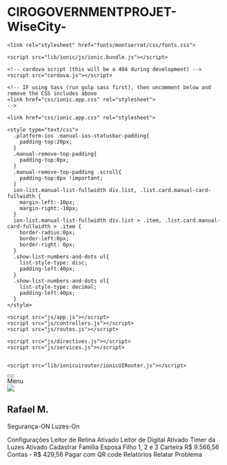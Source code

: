 # CIROGOVERNMENTPROJET-WiseCity-
<!DOCTYPE html>
<html>
  <head>
    <meta charset="utf-8">
    <meta name="viewport" content="initial-scale=1, maximum-scale=1, user-scalable=no, width=device-width">
    <title></title>

    <link rel="stylesheet" href="fonts/montserrat/css/fonts.css">
    
    <script src="lib/ionic/js/ionic.bundle.js"></script>

    <!-- cordova script (this will be a 404 during development) -->
    <script src="cordova.js"></script>

    <!-- IF using Sass (run gulp sass first), then uncomment below and remove the CSS includes above
    <link href="css/ionic.app.css" rel="stylesheet">
    -->

    <link href="css/ionic.app.css" rel="stylesheet">

    <style type="text/css">
      .platform-ios .manual-ios-statusbar-padding{
        padding-top:20px;
      }
      .manual-remove-top-padding{
        padding-top:0px; 
      }
      .manual-remove-top-padding .scroll{
        padding-top:0px !important;
      }
      ion-list.manual-list-fullwidth div.list, .list.card.manual-card-fullwidth {
        margin-left:-10px;
        margin-right:-10px;
      }
      ion-list.manual-list-fullwidth div.list > .item, .list.card.manual-card-fullwidth > .item {
        border-radius:0px;
        border-left:0px;
        border-right: 0px;
      }
      .show-list-numbers-and-dots ul{
        list-style-type: disc;
        padding-left:40px;
      }
      .show-list-numbers-and-dots ol{
        list-style-type: decimal;
        padding-left:40px;
      }
    </style>

    <script src="js/app.js"></script>
    <script src="js/controllers.js"></script>
    <script src="js/routes.js"></script>
    
    <script src="js/directives.js"></script>
    <script src="js/services.js"></script>

    
    <script src="lib/ionicuirouter/ionicUIRouter.js"></script>
    

  </head>
  <body ng-app="app" animation="slide-left-right-ios7">
  <div>
  <ion-side-menus enable-menu-with-back-views="false" data-componentid="side-menu21">
    <ion-side-menu-content>
      <ion-nav-bar class="bar-dark">
        <ion-nav-back-button></ion-nav-back-button>
        <ion-nav-buttons side="left">
          <button class="button button-icon button-clear ion-navicon" menu-toggle="left"></button>
        </ion-nav-buttons>
      </ion-nav-bar>
      <ion-nav-view></ion-nav-view>
    </ion-side-menu-content>
    <ion-side-menu side="left" id="side-menu21">
      <ion-header-bar class="bar-dark">
        <div class="title">Menu</div>
      </ion-header-bar>
      <ion-content ng-controller="menuCtrl" padding="false" class="side-menu-left has-header ">
        <ion-list id="menu-list1" data-componentid="list1">
          <ion-item class="item-thumbnail-left" id="menu-list-item1" data-componentid="list-item1">
            <img src="img/HFwU6pP8RsqYYv2vcQR5_JensenAcklespic.jpg">
            <h2>Rafael M.</h2>
            <p style="white-space:normal;">Segurança-ON Luzes-On </p>
          </ion-item>
          <ion-item class="item-icon-left dark" id="menu-list-item8" data-componentid="list-item8">
            <i class="icon ion-ios-settings-strong"></i>Configurações</ion-item>
          <ion-item class="item-icon-left" id="menu-list-item9" data-componentid="list-item9">
            <i class="icon ion-eye"></i>Leitor de Retina
            <span class="item-note">Ativado</span>
          </ion-item>
          <ion-item class="item-icon-left" id="menu-list-item10" data-componentid="list-item10">
            <i class="icon ion-android-hand"></i>Leitor de Digital
            <span class="item-note">Ativado</span>
          </ion-item>
          <ion-item class="item-icon-left" id="menu-list-item11" data-componentid="list-item11">
            <i class="icon ion-ios-time"></i>Timer da Luzes
            <span class="item-note">Ativado</span>
          </ion-item>
          <ion-item class="item-icon-left item-icon-right" id="menu-list-item16" data-componentid="list-item16">
            <i class="icon ion-ios-people"></i>Cadastrar Família
            <span class="item-note">Esposa Filho 1, 2 e 3 </span>
            <i class="icon ion-android-add-circle icon-accessory"></i>
          </ion-item>
          <ion-item class="item-icon-left" id="menu-list-item12" data-componentid="list-item12">
            <i class="icon ion-card"></i>Carteira
            <span class="item-note">R$ 9.566,56</span>
          </ion-item>
          <ion-item class="item-icon-left" id="menu-list-item13" data-componentid="list-item13">
            <i class="icon ion-calculator"></i>Contas
            <span class="item-note">- R$ 429,56</span>
          </ion-item>
          <ion-item class="item-icon-left" id="menu-list-item17" data-componentid="list-item17">
            <i class="icon ion-qr-scanner"></i>Pagar com QR code</ion-item>
          <ion-item class="item-icon-left" id="menu-list-item15" data-componentid="list-item15">
            <i class="icon ion-clipboard"></i>Relatórios</ion-item>
          <ion-item class="item-icon-left" id="menu-list-item14" data-componentid="list-item14">
            <i class="icon ion-alert-circled"></i>Relatar Problema</ion-item>
        </ion-list>
      </ion-content>
    </ion-side-menu>
  </ion-side-menus>
</div>
  </body>
</html>
